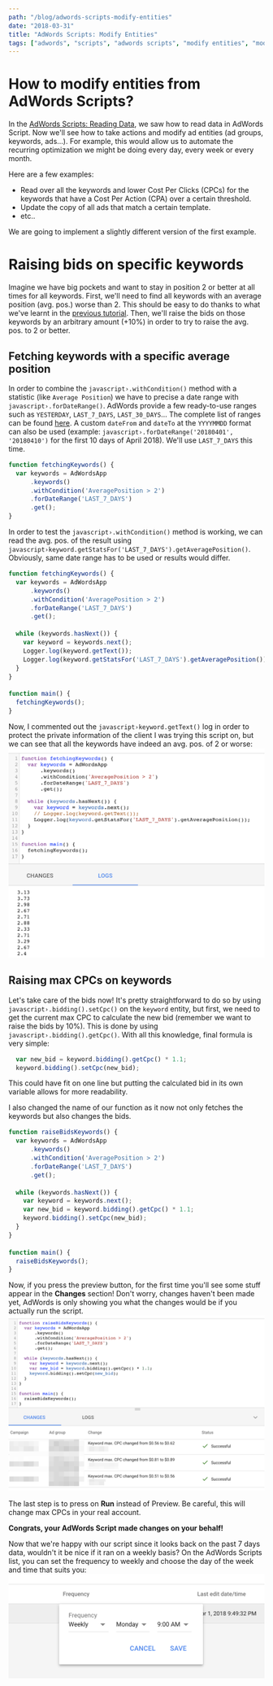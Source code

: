 ```yaml
---
path: "/blog/adwords-scripts-modify-entities"
date: "2018-03-31"
title: "AdWords Scripts: Modify Entities"
tags: ["adwords", "scripts", "adwords scripts", "modify entities", "modify", "entities"]
---
```


# How to modify entities from AdWords Scripts?
In the [AdWords Scripts: Reading Data](/blog/adwords-scripts-reading-data), we saw how to read data in AdWords Script.
Now we'll see how to take actions and modify ad entities (ad groups, keywords, ads...).
For example, this would allow us to automate the recurring optimization we might be doing every day, every week or every month.

Here are a few examples:
- Read over all the keywords and lower Cost Per Clicks (CPCs) for the keywords that have a Cost Per Action (CPA) over a certain threshold.
- Update the copy of all ads that match a certain template.
- etc..

We are going to implement a slightly different version of the first example.

# Raising bids on specific keywords
Imagine we have big pockets and want to stay in position 2 or better at all times for all keywords.
First, we'll need to find all keywords with an average position (avg. pos.) worse than 2.
This should be easy to do thanks to what we've learnt in the [previous tutorial](/blog/adwords-scripts-reading-data).
Then, we'll raise the bids on those keywords by an arbitrary amount (+10%) in order to try to raise the avg. pos. to 2 or better.

## Fetching keywords with a specific average position
In order to combine the `javascript›.withCondition()` method with a statistic (like `Average Position`) we have to precise a date range with `javascript›.forDateRange()`.
AdWords provide a few ready-to-use ranges such as `YESTERDAY`, `LAST_7_DAYS`, `LAST_30_DAYS`...
The complete list of ranges can be found [here](https://developers.google.com/adwords/scripts/docs/reference/adwordsapp/adwordsapp_keywordselector#forDateRange_2).
A custom `dateFrom` and `dateTo` at the `YYYYMMDD` format can also be used (example: `javascript›.forDateRange('20180401', '20180410')` for the first 10 days of April 2018).
We'll use `LAST_7_DAYS` this time.
```javascript
function fetchingKeywords() {
  var keywords = AdWordsApp
      .keywords()
      .withCondition('AveragePosition > 2')
      .forDateRange('LAST_7_DAYS')
      .get();
}
```

In order to test the `javascript›.withCondition()` method is working, we can read the avg. pos. of the result using `javascript›keyword.getStatsFor('LAST_7_DAYS').getAveragePosition()`.
Obviously, same date range has to be used or results would differ.

```javascript
function fetchingKeywords() {
  var keywords = AdWordsApp
      .keywords()
      .withCondition('AveragePosition > 2')
      .forDateRange('LAST_7_DAYS')
      .get();

  while (keywords.hasNext()) {
    var keyword = keywords.next();
    Logger.log(keyword.getText());
    Logger.log(keyword.getStatsFor('LAST_7_DAYS').getAveragePosition());
  }
}

function main() {
  fetchingKeywords();
}
```

Now, I commented out the `javascript›keyword.getText()` log in order to protect the private information of the client I was trying this script on, but we can see that all the keywords have indeed an avg. pos. of 2 or worse:
![keywords_avg_pos](keywords_avg_pos.png)

## Raising max CPCs on keywords
Let's take care of the bids now! It's pretty straightforward to do so by using `javascript›.bidding().setCpc()` on the `keyword` entity, but first, we need to get the current max CPC to calculate the new bid (remember we want to raise the bids by 10%). This is done by using `javascript›.bidding().getCpc()`. With all this knowledge, final formula is very simple:
```javascript
  var new_bid = keyword.bidding().getCpc() * 1.1;
  keyword.bidding().setCpc(new_bid);
```

This could have fit on one line but putting the calculated bid in its own variable allows for more readability.

I also changed the name of our function as it now not only fetches the keywords but also changes the bids.

```javascript
function raiseBidsKeywords() {
  var keywords = AdWordsApp
      .keywords()
      .withCondition('AveragePosition > 2')
      .forDateRange('LAST_7_DAYS')
      .get();

  while (keywords.hasNext()) {
    var keyword = keywords.next();
    var new_bid = keyword.bidding().getCpc() * 1.1;
    keyword.bidding().setCpc(new_bid);
  }
}

function main() {
  raiseBidsKeywords();
}
```

Now, if you press the preview button, for the first time you'll see some stuff appear in the __Changes__ section! Don't worry, changes haven't been made yet, AdWords is only showing you what the changes would be if you actually run the script.
![keywords_change](keywords_change.png)

The last step is to press on __Run__ instead of Preview. Be careful, this will change max CPCs in your real account.

__Congrats, your AdWords Script made changes on your behalf!__

 Now that we're happy with our script since it looks back on the past 7 days data, wouldn't it be nice if it ran on a weekly basis? On the AdWords Scripts list, you can set the frequency to weekly and choose the day of the week and time that suits you:
![frequency_change](frequency_change.png)
